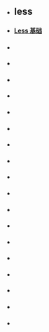 
- ## less


          
      
   
  
- ####  [Less 基础](Less/less01.md)
- #### 
- #### 
- #### 
- #### 
- #### 
- #### 
- #### 
- #### 
- #### 
- #### 
- #### 
- #### 
- #### 
- #### 
- #### 
- #### 
- #### 
- #### 

